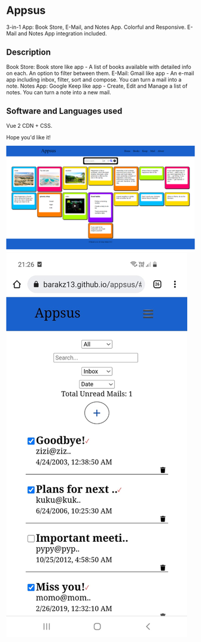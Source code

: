 # Appsus

3-in-1 App: Book Store, E-Mail, and Notes App. Colorful and Responsive. E-Mail and Notes App integration included.

## Description

Book Store: Book store like app - A list of books available with detailed info on each. An option to filter between them.
E-Mail: Gmail like app - An e-mail app including inbox, filter, sort and compose. You can turn a mail into a note.
Notes App: Google Keep like app - Create, Edit and Manage a list of notes. You can turn a note into a new mail.

## Software and Languages used

Vue 2 CDN + CSS.

Hope you'd like it!

![My Image](asfull.png)
![My Image](asmobile.jpeg)
